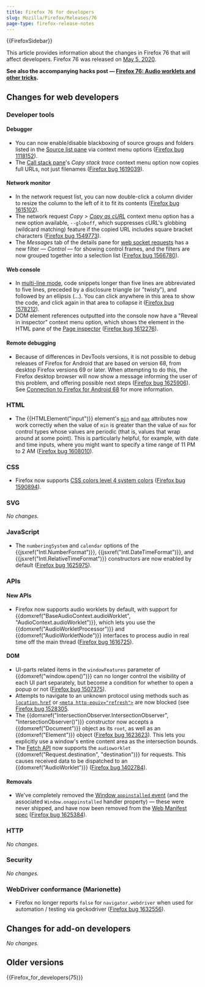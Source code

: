 ```yaml
---
title: Firefox 76 for developers
slug: Mozilla/Firefox/Releases/76
page-type: firefox-release-notes
---
```


{{FirefoxSidebar}}

This article provides information about the changes in Firefox 76 that will affect developers. Firefox 76 was released on [May 5, 2020](https://wiki.mozilla.org/RapidRelease/Calendar#Future_branch_dates/docs/).

**See also the accompanying hacks post — [Firefox 76: Audio worklets and other tricks](https://hacks.mozilla.org/2020/05/firefox-76-audio-worklets-and-other-tricks/).**

## Changes for web developers

### Developer tools

#### Debugger

- You can now enable/disable blackboxing of source groups and folders listed in the [Source list pane](https://firefox-source-docs.mozilla.org/devtools-user/debugger/ui_tour/index.html#source-list-pane) via context menu options ([Firefox bug 1118152](https://bugzil.la/1118152)).
- The [Call stack pane](https://firefox-source-docs.mozilla.org/devtools-user/debugger/ui_tour/index.html#call-stack)'s _Copy stack trace_ context menu option now copies full URLs, not just filenames ([Firefox bug 1619039](https://bugzil.la/1619039)).

#### Network monitor

- In the network request list, you can now double-click a column divider to resize the column to the left of it to fit its contents ([Firefox bug 1615102](https://bugzil.la/1615102)).
- The network request _Copy > [Copy as cURL](https://firefox-source-docs.mozilla.org/devtools-user/network_monitor/request_list/index.html#copy-as-curl)_ context menu option has a new option available, `--globoff`, which suppresses cURL's globbing (wildcard matching) feature if the copied URL includes square bracket characters ([Firefox bug 1549773](https://bugzil.la/1549773)).
- The _Messages_ tab of the details pane for [web socket requests](https://firefox-source-docs.mozilla.org/devtools-user/network_monitor/inspecting_web_sockets/index.html) has a new filter — _Control_ — for showing control frames, and the filters are now grouped together into a selection list ([Firefox bug 1566780](https://bugzil.la/1566780)).

#### Web console

- In [multi-line mode](https://firefox-source-docs.mozilla.org/devtools-user/web_console/the_command_line_interpreter/index.html#multi-line-mode), code snippets longer than five lines are abbreviated to five lines, preceded by a disclosure triangle (or "twisty"), and followed by an ellipsis (…). You can click anywhere in this area to show the code, and click again in that area to collapse it ([Firefox bug 1578212](https://bugzil.la/1578212)).
- DOM element references outputted into the console now have a "Reveal in inspector" context menu option, which shows the element in the HTML pane of the [Page inspector](https://firefox-source-docs.mozilla.org/devtools-user/page_inspector/index.html) ([Firefox bug 1612276](https://bugzil.la/1612276)).

#### Remote debugging

- Because of differences in DevTools versions, it is not possible to debug releases of Firefox for Android that are based on version 68, from desktop Firefox versions 69 or later. When attempting to do this, the Firefox desktop browser will now show a message informing the user of this problem, and offering possible next steps ([Firefox bug 1625906](https://bugzil.la/1625906)). See [Connection to Firefox for Android 68](https://firefox-source-docs.mozilla.org/devtools-user/about_colon_debugging/index.html#connection-to-firefox-for-android-68) for more information.

### HTML

- The {{HTMLElement("input")}} element's [`min`](/en-US/docs/Web/HTML/Element/input#min) and [`max`](/en-US/docs/Web/HTML/Element/input#max) attributes now work correctly when the value of `min` is greater than the value of `max` for control types whose values are periodic (that is, values that wrap around at some point). This is particularly helpful, for example, with date and time inputs, where you might want to specify a time range of 11 PM to 2 AM ([Firefox bug 1608010](https://bugzil.la/1608010)).

### CSS

- Firefox now supports [CSS colors level 4 system colors](https://www.w3.org/TR/css-color-4/#typedef-system-color) ([Firefox bug 1590894](https://bugzil.la/1590894)).

### SVG

_No changes._

### JavaScript

- The `numberingSystem` and `calendar` options of the {{jsxref("Intl.NumberFormat")}}, {{jsxref("Intl.DateTimeFormat")}}, and {{jsxref("Intl.RelativeTimeFormat")}} constructors are now enabled by default ([Firefox bug 1625975](https://bugzil.la/1625975)).

### APIs

#### New APIs

- Firefox now supports audio worklets by default, with support for {{domxref("BaseAudioContext.audioWorklet", "AudioContext.audioWorklet")}}, which lets you use the {{domxref("AudioWorkletProcessor")}} and {{domxref("AudioWorkletNode")}} interfaces to process audio in real time off the main thread ([Firefox bug 1616725](https://bugzil.la/1616725)).

#### DOM

- UI-parts related items in the `windowFeatures` parameter of {{domxref("window.open()")}} can no longer control the visibility of each UI part separately, but become a condition for whether to open a popup or not ([Firefox bug 1507375](https://bugzil.la/1507375)).
- Attempts to navigate to an unknown protocol using methods such as [`location.href`](/en-US/docs/Web/API/Location/href) or [`<meta http-equiv="refresh">`](/en-US/docs/Web/HTML/Element/meta) are now blocked (see [Firefox bug 1528305](https://bugzil.la/1528305).
- The {{domxref("IntersectionObserver.IntersectionObserver", "IntersectionObserver()")}} constructor now accepts a {{domxref("Document")}} object as its `root`, as well as an {{domxref("Element")}} object ([Firefox bug 1623623](https://bugzil.la/1623623)). This lets you explicitly use a window's entire content area as the intersection bounds.
- The [Fetch API](/en-US/docs/Web/API/Fetch_API) now supports the `audioworklet` {{domxref("Request.destination", "destination")}} for requests. This causes received data to be dispatched to an {{domxref("AudioWorklet")}} ([Firefox bug 1402784](https://bugzil.la/1402784)).

#### Removals

- We've completely removed the [Window `appinstalled` event](/en-US/docs/Web/API/Window/appinstalled_event) (and the associated `Window.onappinstalled` handler property) — these were never shipped, and have now been removed from the [Web Manifest spec](https://w3c.github.io/manifest/) ([Firefox bug 1625384](https://bugzil.la/1625384)).

### HTTP

_No changes._

### Security

_No changes._

### WebDriver conformance (Marionette)

- Firefox no longer reports `false` for `navigator.webdriver` when used for automation / testing via geckodriver ([Firefox bug 1632556](https://bugzil.la/1632556)).

## Changes for add-on developers

_No changes._

## Older versions

{{Firefox_for_developers(75)}}
